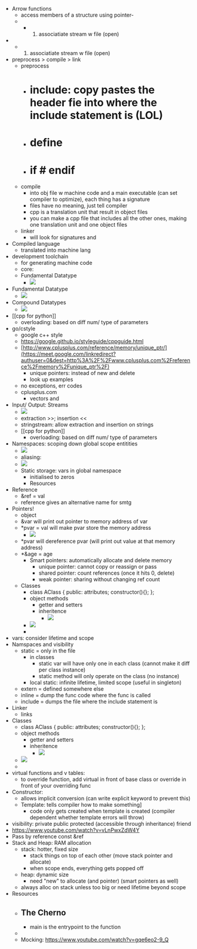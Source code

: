 - Arrow functions
    - access members of a structure using pointer-
    - 
        - 1. associatiate stream w file (open)
- 
    - 1. associatiate stream w file (open)
- preprocess > compile > link
    - preprocess
        - # include: copy pastes the header fie into where the include statement is (LOL)
        - # define <to be replaced> <replace with this>
        - # if # endif
    - compile
        - into obj file w machine code and a main executable (can set compiler to optimize), each thing has a signature
        - files have no meaning, just tell compiler
        - cpp is a translation unit that result in object files
        - you can make a cpp file that includes all the other ones, making one translation unit and one object files
    - linker
        - will look for signatures and 
- Compiled language
    - translated into machine lang
- development toolchain
    - for generating machine code
    - core: 
    - Fundamental Datatype
        - ![](https://firebasestorage.googleapis.com/v0/b/firescript-577a2.appspot.com/o/imgs%2Fapp%2Facsoc%2FgvuavTwEsd.png?alt=media&token=6a76d105-a220-421e-a5fb-faadad56ee92)
- Fundamental Datatype
    - ![](https://firebasestorage.googleapis.com/v0/b/firescript-577a2.appspot.com/o/imgs%2Fapp%2Facsoc%2FgvuavTwEsd.png?alt=media&token=6a76d105-a220-421e-a5fb-faadad56ee92)
- Compound Datatypes
    - ![](https://firebasestorage.googleapis.com/v0/b/firescript-577a2.appspot.com/o/imgs%2Fapp%2Facsoc%2FGsMz0XPbh6.png?alt=media&token=f1baf7f2-075a-4ecd-82d0-7fb16ad11ca6)
- [[cpp for python]]
    - overloading: based on diff num/ type of parameters
- go/cstyle
    - google c++ style
    - https://google.github.io/styleguide/cppguide.html
    - [http://www.cplusplus.com/reference/memory/unique_ptr/](https://meet.google.com/linkredirect?authuser=0&dest=http%3A%2F%2Fwww.cplusplus.com%2Freference%2Fmemory%2Funique_ptr%2F)
        - unique pointers: instead of new and delete
        - look up examples
    - no exceptions, err codes
    - cplusplus.com
        - vectors and 
- Input/ Output: Streams
    - ![](https://firebasestorage.googleapis.com/v0/b/firescript-577a2.appspot.com/o/imgs%2Fapp%2Facsoc%2Fxgf3MBaswT.png?alt=media&token=4da32334-2ab0-419f-80c2-adf556153dda)
    - extraction >>; insertion <<
    - stringstream: allow extraction and insertion on strings
    - [[cpp for python]]
        - overloading: based on diff num/ type of parameters
- Namespaces: scoping down global scope entitities
    - ![](https://firebasestorage.googleapis.com/v0/b/firescript-577a2.appspot.com/o/imgs%2Fapp%2Facsoc%2F0InAU9C08x.png?alt=media&token=6a0a5020-6c84-4d45-8f6c-dec483d9d475)
    - aliasing: 
    - ![](https://firebasestorage.googleapis.com/v0/b/firescript-577a2.appspot.com/o/imgs%2Fapp%2Facsoc%2Fg0hN8TSebY.png?alt=media&token=c274b935-6d55-43a3-978f-d8d6f3c22204)
    - Static storage: vars in global namespace
        - initialised to zeros
        - Resources
- Reference
    - &ref = val
    - reference gives an alternative name for smtg
- Pointers!
    - object
    - &var will print out pointer to memory address of var
    - *pvar = val will make pvar store the memory address
        - ![](https://firebasestorage.googleapis.com/v0/b/firescript-577a2.appspot.com/o/imgs%2Fapp%2Facsoc%2FZEMjj5jZhC.png?alt=media&token=d4b6b530-915f-4d4e-8b67-bf5102542244)
    - *pvar will dereference pvar (will print out value at that memory address)
    - *&age = age
        - Smart pointers: automatically allocate and delete memory
            - unique pointer: cannot copy or reassign or pass
            - shared pointer: count references (once it hits 0, delete)
            - weak pointer: sharing without changing ref count 
    - Classes
        - class AClass { public: attributes; constructor(){}; };
        - object methods
            - getter and setters
            - inheritence
                - ![](https://firebasestorage.googleapis.com/v0/b/firescript-577a2.appspot.com/o/imgs%2Fapp%2Facsoc%2F2y0P_K79Qv.png?alt=media&token=75c429fe-6855-453f-8594-90e2faedd2a5)
        - ![](https://firebasestorage.googleapis.com/v0/b/firescript-577a2.appspot.com/o/imgs%2Fapp%2Facsoc%2FulitjM4uJg.png?alt=media&token=fd436022-4f3a-4abb-969f-5d3345a80450)
        - 
- vars: consider lifetime and scope
- Namspaces and visibility
    - static = only in the file
        - in classes
            - static var will have only one in each class (cannot make it diff per class instance)
            - static method will only operate on the class (no instance)
        - local static: infinite lifetime, limited scope (useful in singleton)
    - extern = defined somewhere else
    - inline = dump the func code where the func is called
    - include = dumps the file where the include statement is
- Linker
    - links
- Classes
    - class AClass { public: attributes; constructor(){}; };
    - object methods
        - getter and setters
        - inheritence
            - ![](https://firebasestorage.googleapis.com/v0/b/firescript-577a2.appspot.com/o/imgs%2Fapp%2Facsoc%2F2y0P_K79Qv.png?alt=media&token=75c429fe-6855-453f-8594-90e2faedd2a5)
    - ![](https://firebasestorage.googleapis.com/v0/b/firescript-577a2.appspot.com/o/imgs%2Fapp%2Facsoc%2FulitjM4uJg.png?alt=media&token=fd436022-4f3a-4abb-969f-5d3345a80450)
    - 
- virtual functions and v tables:
    - to override function, add virtual in front of base class or override in front of your overriding func
- Constructor:
    - allows implicit conversion (can write explicit keyword to prevent this)
    - Template: tells compiler how to make something]
        - code only gets created when template is created (compiler dependent whether template errors will throw)
- visibility: private public protected (accessible through inheritance) friend
- https://www.youtube.com/watch?v=vLnPwxZdW4Y
- Pass by reference const &ref
- Stack and Heap: RAM allocation
    - stack: hotter, fixed size
        - stack things on top of each other (move stack pointer and allocate)
        - when scope ends, everything gets popped off
    - heap: dynamic size
        - need "new" to allocate (and pointer) (smart pointers as well)
    - always alloc on stack unless too big or need lifetime beyond scope
- Resources
    - The Cherno
        - 
        - main is the entrypoint to the function
    - 
    - Mocking: https://www.youtube.com/watch?v=gqe6eo2-9_Q
